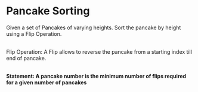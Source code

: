 <h1>Pancake Sorting</h1>

Given a set of Pancakes of varying heights. Sort the pancake by height using a Flip Operation.

<br>Flip Operation: A Flip allows to reverse the pancake from a starting index till end of pancake.

<br><b>Statement: A pancake number is the minimum number of flips required for a given number of pancakes</b>